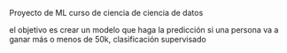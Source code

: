 Proyecto de ML curso de ciencia de ciencia de datos

el objetivo es crear un modelo que haga la predicción si una persona va a ganar más o menos de 50k, clasificación supervisado

